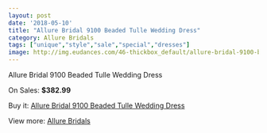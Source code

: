 ```yaml
---
layout: post
date: '2018-05-10'
title: "Allure Bridal 9100 Beaded Tulle Wedding Dress"
category: Allure Bridals
tags: ["unique","style","sale","special","dresses"]
image: http://img.eudances.com/46-thickbox_default/allure-bridal-9100-beaded-tulle-wedding-dress.jpg
---
```

Allure Bridal 9100 Beaded Tulle Wedding Dress

On Sales: **$382.99**
<a href="https://www.eudances.com/en/allure-bridals/16-allure-bridal-9100-beaded-tulle-wedding-dress.html"><amp-img layout="responsive" width="600" height="600" src="//img.eudances.com/46-thickbox_default/allure-bridal-9100-beaded-tulle-wedding-dress.jpg" alt="Allure Bridal 9100 Beaded Tulle Wedding Dress 0" /></a>
<a href="https://www.eudances.com/en/allure-bridals/16-allure-bridal-9100-beaded-tulle-wedding-dress.html"><amp-img layout="responsive" width="600" height="600" src="//img.eudances.com/48-thickbox_default/allure-bridal-9100-beaded-tulle-wedding-dress.jpg" alt="Allure Bridal 9100 Beaded Tulle Wedding Dress 1" /></a>
<a href="https://www.eudances.com/en/allure-bridals/16-allure-bridal-9100-beaded-tulle-wedding-dress.html"><amp-img layout="responsive" width="600" height="600" src="//img.eudances.com/47-thickbox_default/allure-bridal-9100-beaded-tulle-wedding-dress.jpg" alt="Allure Bridal 9100 Beaded Tulle Wedding Dress 2" /></a>

Buy it: [Allure Bridal 9100 Beaded Tulle Wedding Dress](https://www.eudances.com/en/allure-bridals/16-allure-bridal-9100-beaded-tulle-wedding-dress.html "Allure Bridal 9100 Beaded Tulle Wedding Dress")

View more: [Allure Bridals](https://www.eudances.com/en/2-allure-bridals "Allure Bridals")